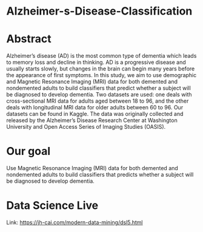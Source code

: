 # Alzheimer-s-Disease-Classification

# Abstract

Alzheimer’s disease (AD) is the most common type of dementia which leads to memory loss and decline in
thinking. AD is a progressive disease and usually starts slowly, but changes in the brain can begin many
years before the appearance of first symptoms.
In this study, we aim to use demographic and Magnetic Resonance Imaging (MRI) data for both demented
and nondemented adults to build classifiers that predict whether a subject will be diagnosed to develop
dementia. Two datasets are used: one deals with cross-sectional MRI data for adults aged between 18 to 96,
and the other deals with longitudinal MRI data for older adults between 60 to 96.
Our datasets can be found in Kaggle. The data was originally collected and released by the Alzheimer’s
Disease Research Center at Washington University and Open Access Series of Imaging Studies (OASIS).


# Our goal

Use Magnetic Resonance Imaging (MRI) data for both demented and nondemented adults to build classifiers that predicts whether a subject will be diagnosed to develop dementia.


# Data Science Live
Link: https://jh-cai.com/modern-data-mining/dsl5.html
